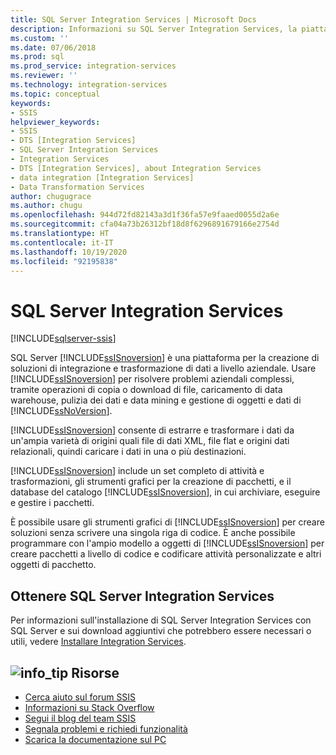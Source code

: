 ```yaml
---
title: SQL Server Integration Services | Microsoft Docs
description: Informazioni su SQL Server Integration Services, la piattaforma Microsoft per la compilazione di soluzioni di integrazione e trasformazione dei dati a livello aziendale
ms.custom: ''
ms.date: 07/06/2018
ms.prod: sql
ms.prod_service: integration-services
ms.reviewer: ''
ms.technology: integration-services
ms.topic: conceptual
keywords:
- SSIS
helpviewer_keywords:
- SSIS
- DTS [Integration Services]
- SQL Server Integration Services
- Integration Services
- DTS [Integration Services], about Integration Services
- data integration [Integration Services]
- Data Transformation Services
author: chugugrace
ms.author: chugu
ms.openlocfilehash: 944d72fd82143a3d1f36fa57e9faaed0055d2a6e
ms.sourcegitcommit: cfa04a73b26312bf18d8f6296891679166e2754d
ms.translationtype: HT
ms.contentlocale: it-IT
ms.lasthandoff: 10/19/2020
ms.locfileid: "92195838"
---
```

# <a name="sql-server-integration-services"></a>SQL Server Integration Services

[!INCLUDE[sqlserver-ssis](../includes/applies-to-version/sqlserver-ssis.md)]



SQL Server [!INCLUDE[ssISnoversion](../includes/ssisnoversion-md.md)] è una piattaforma per la creazione di soluzioni di integrazione e trasformazione di dati a livello aziendale. Usare [!INCLUDE[ssISnoversion](../includes/ssisnoversion-md.md)] per risolvere problemi aziendali complessi, tramite operazioni di copia o download di file, caricamento di data warehouse, pulizia dei dati e data mining e gestione di oggetti e dati di [!INCLUDE[ssNoVersion](../includes/ssnoversion-md.md)].

[!INCLUDE[ssISnoversion](../includes/ssisnoversion-md.md)] consente di estrarre e trasformare i dati da un'ampia varietà di origini quali file di dati XML, file flat e origini dati relazionali, quindi caricare i dati in una o più destinazioni.

[!INCLUDE[ssISnoversion](../includes/ssisnoversion-md.md)] include un set completo di attività e trasformazioni, gli strumenti grafici per la creazione di pacchetti, e il database del catalogo [!INCLUDE[ssISnoversion](../includes/ssisnoversion-md.md)], in cui archiviare, eseguire e gestire i pacchetti.

È possibile usare gli strumenti grafici di [!INCLUDE[ssISnoversion](../includes/ssisnoversion-md.md)] per creare soluzioni senza scrivere una singola riga di codice. È anche possibile programmare con l'ampio modello a oggetti di [!INCLUDE[ssISnoversion](../includes/ssisnoversion-md.md)] per creare pacchetti a livello di codice e codificare attività personalizzate e altri oggetti di pacchetto.

## <a name="get-sql-server-integration-services"></a>Ottenere SQL Server Integration Services

Per informazioni sull'installazione di SQL Server Integration Services con SQL Server e sui download aggiuntivi che potrebbero essere necessari o utili, vedere [Installare Integration Services](install-windows/install-integration-services.md).

##  <a name="info_tip-resources"></a>![info_tip](../sql-server/media/info-tip.png) Risorse
-   [Cerca aiuto sul forum SSIS](/answers/topics/sql-server-integration-services.html)
-   [Informazioni su Stack Overflow](https://stackoverflow.com/questions/tagged/ssis)  
-   [Segui il blog del team SSIS](https://blogs.msdn.microsoft.com/ssis/)
-   [Segnala problemi e richiedi funzionalità](https://feedback.azure.com/forums/908035-sql-server)
-   [Scarica la documentazione sul PC](../sql-server/sql-server-offline-documentation.md)